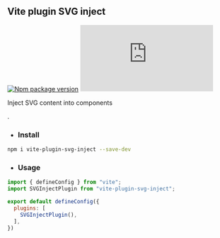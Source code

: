 ## Vite plugin SVG inject
[![Npm package version](https://badgen.net/npm/v/vite-plugin-svg-inject)](https://npmjs.com/package/vite-plugin-svg-inject)
[![Small size](https://badge-size.herokuapp.com/neki-dev/vite-plugin-svg-inject/master/dist/index.js)](https://github.com/neki-dev/vite-plugin-svg-inject/blob/master/dist/index.js)

Inject SVG content into components

.

* ### Install

```sh
npm i vite-plugin-svg-inject --save-dev
```

* ### Usage

```js
import { defineConfig } from "vite";
import SVGInjectPlugin from "vite-plugin-svg-inject";

export default defineConfig({
  plugins: [
    SVGInjectPlugin(),
  ],
})
```